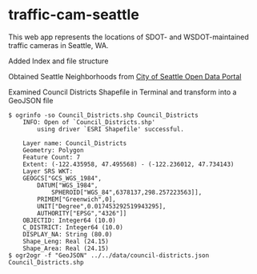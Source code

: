 # traffic-cam-seattle
This web app represents the locations of SDOT- and WSDOT-maintained traffic cameras in Seattle, WA.

Added Index and file structure

Obtained Seattle Neighborhoods from [City of Seattle Open Data Portal](https://data.seattle.gov/dataset/Council-Districts/wud8-na47)

Examined Council Districts Shapefile in Terminal and transform into a GeoJSON file

```
$ ogrinfo -so Council_Districts.shp Council_Districts
    INFO: Open of `Council_Districts.shp'
        using driver `ESRI Shapefile' successful.

    Layer name: Council_Districts
    Geometry: Polygon
    Feature Count: 7
    Extent: (-122.435958, 47.495568) - (-122.236012, 47.734143)
    Layer SRS WKT:
    GEOGCS["GCS_WGS_1984",
        DATUM["WGS_1984",
            SPHEROID["WGS_84",6378137,298.257223563]],
        PRIMEM["Greenwich",0],
        UNIT["Degree",0.017453292519943295],
        AUTHORITY["EPSG","4326"]]
    OBJECTID: Integer64 (10.0)
    C_DISTRICT: Integer64 (10.0)
    DISPLAY_NA: String (80.0)
    Shape_Leng: Real (24.15)
    Shape_Area: Real (24.15)
$ ogr2ogr -f "GeoJSON" ../../data/council-districts.json Council_Districts.shp
```
